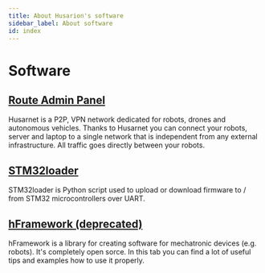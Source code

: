 ```yaml
---
title: About Husarion's software
sidebar_label: About software
id: index
---
```



# Software #

## [Route Admin Panel](https://husarion.com/software/route-admin-panel/) ##

Husarnet is a P2P, VPN network dedicated for robots, drones and autonomous vehicles. Thanks to Husarnet you can connect your robots, server and laptop to a single network that is independent from any external infrastructure. All traffic goes directly between your robots. 

## [STM32loader](https://husarion.com/software/stm32loader/) ##

STM32loader is Python script used to upload or download firmware to / from STM32 microcontrollers over UART.

## [hFramework (deprecated)](https://husarion.com/software/hframework/) ##

hFramework is a library for creating software for mechatronic devices (e.g. robots). It's completely open sorce. In this tab you can find a lot of useful tips and examples how to use it properly. 